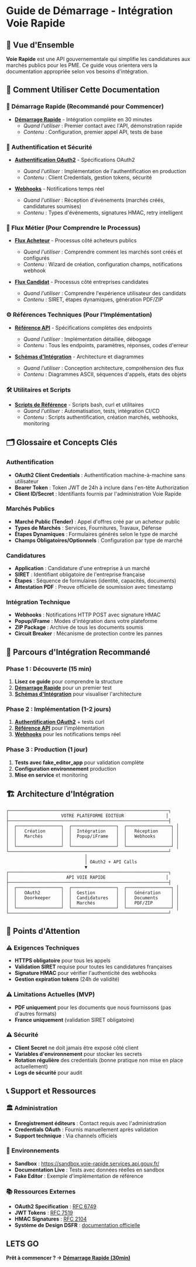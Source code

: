 # Guide de Démarrage - Intégration Voie Rapide

## 🎯 Vue d'Ensemble

**Voie Rapide** est une API gouvernementale qui simplifie les candidatures aux marchés publics pour les PME. Ce guide vous orientera vers la documentation appropriée selon vos besoins d'intégration.

## 📖 Comment Utiliser Cette Documentation

### 🚀 Démarrage Rapide (Recommandé pour Commencer)
- **[Démarrage Rapide](01_DEMARRAGE_RAPIDE.md)** - Intégration complète en 30 minutes
  - *Quand l'utiliser* : Premier contact avec l'API, démonstration rapide
  - *Contenu* : Configuration, premier appel API, tests de base

### 🔐 Authentification et Sécurité
- **[Authentification OAuth2](02_AUTHENTIFICATION_OAUTH.md)** - Spécifications OAuth2
  - *Quand l'utiliser* : Implémentation de l'authentification en production
  - *Contenu* : Client Credentials, gestion tokens, sécurité

- **[Webhooks](07_WEBHOOKS.md)** - Notifications temps réel
  - *Quand l'utiliser* : Réception d'événements (marchés créés, candidatures soumises)
  - *Contenu* : Types d'événements, signatures HMAC, retry intelligent

### 🏢 Flux Métier (Pour Comprendre le Processus)
- **[Flux Acheteur](03_FLUX_ACHETEUR.md)** - Processus côté acheteurs publics
  - *Quand l'utiliser* : Comprendre comment les marchés sont créés et configurés
  - *Contenu* : Wizard de création, configuration champs, notifications webhook

- **[Flux Candidat](04_FLUX_CANDIDAT.md)** - Processus côté entreprises candidates
  - *Quand l'utiliser* : Comprendre l'expérience utilisateur des candidats
  - *Contenu* : SIRET, étapes dynamiques, génération PDF/ZIP

### ⚙️ Références Techniques (Pour l'Implémentation)
- **[Référence API](05_REFERENCE_API.md)** - Spécifications complètes des endpoints
  - *Quand l'utiliser* : Implémentation détaillée, débogage
  - *Contenu* : Tous les endpoints, paramètres, réponses, codes d'erreur

- **[Schémas d'Intégration](06_SCHEMAS_INTEGRATION.md)** - Architecture et diagrammes
  - *Quand l'utiliser* : Conception architecture, compréhension des flux
  - *Contenu* : Diagrammes ASCII, séquences d'appels, états des objets

### 🛠️ Utilitaires et Scripts
- **[Scripts de Référence](99_SCRIPTS_REFERENCE.md)** - Scripts bash, curl et utilitaires
  - *Quand l'utiliser* : Automatisation, tests, intégration CI/CD
  - *Contenu* : Scripts authentification, création marchés, webhooks, monitoring

## 🗂️ Glossaire et Concepts Clés

### Authentification
- **OAuth2 Client Credentials** : Authentification machine-à-machine sans utilisateur
- **Bearer Token** : Token JWT de 24h à inclure dans l'en-tête Authorization
- **Client ID/Secret** : Identifiants fournis par l'administration Voie Rapide

### Marchés Publics
- **Marché Public (Tender)** : Appel d'offres créé par un acheteur public
- **Types de Marchés** : Services, Fournitures, Travaux, Défense
- **Étapes Dynamiques** : Formulaires générés selon le type de marché
- **Champs Obligatoires/Optionnels** : Configuration par type de marché

### Candidatures
- **Application** : Candidature d'une entreprise à un marché
- **SIRET** : Identifiant obligatoire de l'entreprise française
- **Étapes** : Séquence de formulaires (identité, capacités, documents)
- **Attestation PDF** : Preuve officielle de soumission avec timestamp

### Intégration Technique
- **Webhooks** : Notifications HTTP POST avec signature HMAC
- **Popup/iFrame** : Modes d'intégration dans votre plateforme
- **ZIP Package** : Archive de tous les documents soumis
- **Circuit Breaker** : Mécanisme de protection contre les pannes

## 🔄 Parcours d'Intégration Recommandé

### Phase 1 : Découverte (15 min)
1. **Lisez ce guide** pour comprendre la structure
2. **[Démarrage Rapide](01_DEMARRAGE_RAPIDE.md)** pour un premier test
3. **[Schémas d'Intégration](06_SCHEMAS_INTEGRATION.md)** pour visualiser l'architecture

### Phase 2 : Implémentation (1-2 jours)
1. **[Authentification OAuth2](02_AUTHENTIFICATION_OAUTH.md)** + tests curl
2. **[Référence API](05_REFERENCE_API.md)** pour l'implémentation
3. **[Webhooks](07_WEBHOOKS.md)** pour les notifications temps réel

### Phase 3 : Production (1 jour)
1. **Tests avec fake_editor_app** pour validation complète
2. **Configuration environnement** production
3. **Mise en service** et monitoring

## 🏗️ Architecture d'Intégration

```
┌─────────────────────────────────────────────────────────────┐
│                    VOTRE PLATEFORME ÉDITEUR                │
├─────────────────────────────────────────────────────────────┤
│  ┌─────────────────┐  ┌─────────────────┐  ┌─────────────────┐ │
│  │   Création      │  │  Intégration    │  │   Réception     │ │
│  │   Marchés       │  │  Popup/iFrame   │  │   Webhooks      │ │
│  │                 │  │                 │  │                 │ │
│  └─────────────────┘  └─────────────────┘  └─────────────────┘ │
└─────────────────────────────────────────────────────────────┘
                              │
                              │ OAuth2 + API Calls
                              ▼
┌─────────────────────────────────────────────────────────────┐
│                      API VOIE RAPIDE                       │
├─────────────────────────────────────────────────────────────┤
│  ┌─────────────────┐  ┌─────────────────┐  ┌─────────────────┐ │
│  │   OAuth2        │  │  Gestion        │  │   Génération    │ │
│  │   Doorkeeper    │  │  Candidatures   │  │   Documents     │ │
│  │                 │  │  Marchés        │  │   PDF/ZIP       │ │
│  └─────────────────┘  └─────────────────┘  └─────────────────┘ │
└─────────────────────────────────────────────────────────────┘
```

## 🚦 Points d'Attention

### ⚠️ Exigences Techniques
- **HTTPS obligatoire** pour tous les appels
- **Validation SIRET** requise pour toutes les candidatures françaises
- **Signature HMAC** pour vérifier l'authenticité des webhooks
- **Gestion expiration tokens** (24h de validité)

### ⚠️ Limitations Actuelles (MVP)
- **PDF uniquement** pour les documents que nous fournissons (pas d'autres formats)
- **France uniquement** (validation SIRET obligatoire)

### ⚠️ Sécurité
- **Client Secret** ne doit jamais être exposé côté client
- **Variables d'environnement** pour stocker les secrets
- **Rotation régulière** des credentials (bonne pratique non mise en place actuellement)
- **Logs de sécurité** pour audit

## 📞 Support et Ressources

### 🏛️ Administration
- **Enregistrement éditeurs** : Contact requis avec l'administration
- **Credentials OAuth** : Fournis manuellement après validation
- **Support technique** : Via channels officiels

### 🧪 Environnements
- **Sandbox** : https://sandbox.voie-rapide.services.api.gouv.fr/
- **Documentation Live** : Tests avec données réelles en sandbox
- **Fake Editor** : Exemple d'implémentation de référence

### 📚 Ressources Externes
- **OAuth2 Specification** : [RFC 6749](https://tools.ietf.org/html/rfc6749)
- **JWT Tokens** : [RFC 7519](https://tools.ietf.org/html/rfc7519)
- **HMAC Signatures** : [RFC 2104](https://tools.ietf.org/html/rfc2104)
- **Système de Design DSFR** : [documentation officielle](https://www.systeme-de-design.gouv.fr/)

## LETS GO

**Prêt à commencer ? → [Démarrage Rapide (30min)](01_DEMARRAGE_RAPIDE.md)**
